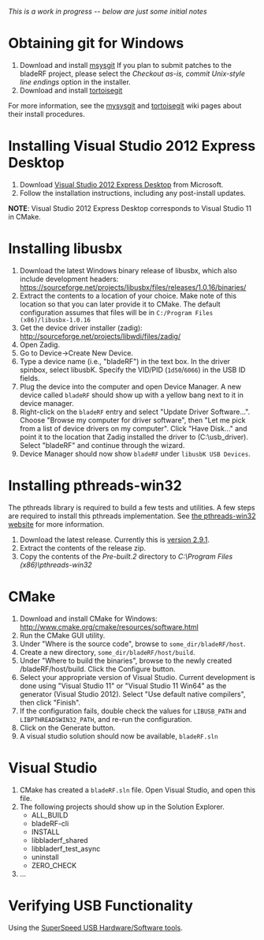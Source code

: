 _This is a work in progress -- below are just some initial notes_
 
# Obtaining git for Windows #
1. Download and install [msysgit](http://code.google.com/p/msysgit/downloads/list?can=2&q=%22Full+installer+for+official+Git+for+Windows%22) If you plan to submit patches to the bladeRF project, please select the _Checkout as-is, commit Unix-style line endings_ option in the installer.
2. Download and install [tortoisegit](http://code.google.com/p/tortoisegit/wiki/Download)

For more information, see the [mysysgit](https://github.com/msysgit/msysgit/wiki/InstallMSysGit) and [tortoisegit](http://code.google.com/p/tortoisegit/wiki/SetupHowTo) wiki pages about their install procedures.

# Installing Visual Studio 2012 Express Desktop #
1. Download [Visual Studio 2012 Express Desktop](http://www.microsoft.com/visualstudio/eng/products/visual-studio-express-for-windows-desktop) from Microsoft.
2. Follow the installation instructions, including any post-install updates.

**NOTE**: Visual Studio 2012 Express Desktop corresponds to Visual Studio 11 in CMake.

# Installing libusbx #

1. Download the latest Windows binary release of libusbx, which also include development headers: https://sourceforge.net/projects/libusbx/files/releases/1.0.16/binaries/
2. Extract the contents to a location of your choice. Make note of this location so that you can later provide it to CMake. The default configuration assumes that files will be in ```C:/Program Files (x86)/libusbx-1.0.16```
3. Get the device driver installer (zadig): http://sourceforge.net/projects/libwdi/files/zadig/
4. Open Zadig. 
5. Go to Device->Create New Device. 
6. Type a device name (i.e., "bladeRF") in the text box. In the driver spinbox, select libusbK. Specify the VID/PID (`1d50`/`6066`) in the USB ID fields.
7. Plug the device into the computer and open Device Manager.  A new device called `bladeRF` should show up with a yellow bang next to it in device manager.
8. Right-click on the `bladeRF` entry and select "Update Driver Software...".  Choose "Browse my computer for driver software", then "Let me pick from a list of device drivers on my computer".  Click "Have Disk..." and point it to the location that Zadig installed the driver to (C:\usb_driver).  Select "bladeRF" and continue through the wizard.
9. Device Manager should now show `bladeRF` under `libusbK USB Devices`.

# Installing pthreads-win32 #
The pthreads library is required to build a few tests and utilities. A few steps are required to install this pthreads implementation. See [the pthreads-win32 website](http://www.sourceware.org/pthreads-win32/) for more information.

1. Download the latest release. Currently this is [version 2.9.1](ftp://sourceware.org/pub/pthreads-win32/pthreads-w32-2-9-1-release.zip).
2. Extract the contents of the release zip.
3. Copy the contents of the _Pre-built.2_ directory to _C:\Program Files (x86)\pthreads-win32_

# CMake #
1. Download and install CMake for Windows: http://www.cmake.org/cmake/resources/software.html
2. Run the CMake GUI utility. 
3. Under "Where is the source code", browse to ```some_dir/bladeRF/host```. 
4. Create a new directory, ```some_dir/bladeRF/host/build```. 
5. Under "Where to build the binaries", browse to the newly created /bladeRF/host/build. Click the Configure button. 
6. Select your appropriate version of Visual Studio.  Current development is done using "Visual Studio 11" or "Visual Studio 11 Win64" as the generator (Visual Studio 2012).  Select "Use default native compilers", then click "Finish". 
7. If the configuration fails, double check the values for `LIBUSB_PATH` and `LIBPTHREADSWIN32_PATH`, and re-run the configuration.
8. Click on the Generate button.
9. A visual studio solution should now be available, ```bladeRF.sln``` 

# Visual Studio #
1. CMake has created a `bladeRF.sln` file.  Open Visual Studio, and open this file.
2. The following projects should show up in the Solution Explorer.
    - ALL_BUILD
    - bladeRF-cli
    - INSTALL
    - libbladerf_shared
    - libbladerf_test_async
    - uninstall
    - ZERO_CHECK
3. ...

# Verifying USB Functionality #
Using the [SuperSpeed USB Hardware/Software tools][ssusbtools].

[ssusbtools]: http://www.usb.org/developers/ssusb/ssusbtools/